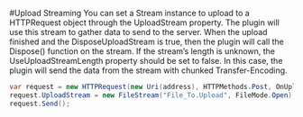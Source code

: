 #Upload Streaming
You can set a Stream instance to upload to a HTTPRequest object through the UploadStream property. The plugin will use this stream to gather data to send to the server. When the upload finished and the DisposeUploadStream is true, then the plugin will call the Dispose() function on the stream.
If the stream’s length is unknown, the UseUploadStreamLength property should be set to false. In this case, the plugin will send the data from the stream with chunked Transfer-Encoding.

```csharp
var request = new HTTPRequest(new Uri(address), HTTPMethods.Post, OnUploadFinished);
request.UploadStream = new FileStream("File_To.Upload", FileMode.Open);
request.Send();
```
